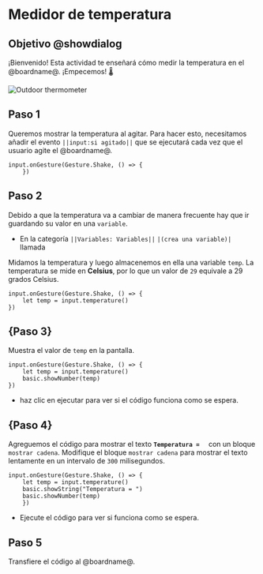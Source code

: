 # Medidor de temperatura

## Objetivo @showdialog

¡Bienvenido! Esta actividad te enseñará cómo medir la temperatura en el @boardname@. ¡Empecemos! 🌡️

![Outdoor thermometer](/static/courses/ucp-science/temperature/heat-of-day.jpg)


## Paso 1

Queremos mostrar la temperatura al agitar. Para hacer esto, necesitamos añadir el evento ``||input:si agitado||`` que se ejecutará cada vez que el usuario agite el @boardname@.

```blocks
input.onGesture(Gesture.Shake, () => {
    })
```
## Paso 2

Debido a que la temperatura va a cambiar de manera frecuente hay que ir guardando su valor en una ``variable``.

* En la categoría ``||Variables: Variables||``  ``|(crea una variable)|`` llamada

Midamos la temperatura y luego almacenemos en ella una variable `temp`. La temperatura se mide en **Celsius**, por lo que un valor de `29` equivale a 29 grados Celsius.

```blocks
input.onGesture(Gesture.Shake, () => {
    let temp = input.temperature()
})
```
## {Paso 3}

Muestra el valor de `temp` en la pantalla.

```blocks
input.onGesture(Gesture.Shake, () => {
    let temp = input.temperature()
    basic.showNumber(temp)
})
```

* haz clic en ejecutar para ver si el código funciona como se espera.



## {Paso 4}

Agreguemos el código para mostrar el texto **`Temperatura =  `**  con un bloque `mostrar cadena`. Modifique el bloque `mostrar cadena` para mostrar el texto lentamente en un intervalo de `300` milisegundos.

```blocks
input.onGesture(Gesture.Shake, () => {
    let temp = input.temperature()
    basic.showString("Temperatura = ")
    basic.showNumber(temp)
    })
```

* Ejecute el código para ver si funciona como se espera.

## Paso 5

Transfiere el código al @boardname@.